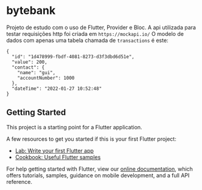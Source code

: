 # bytebank

Projeto de estudo com o uso de Flutter, Provider e Bloc.
A api utilizada para testar requisições http foi criada em ```https://mockapi.io/```
O modelo de dados com apenas uma tabela chamada de ```transactions``` é este:
```
{
  "id": "1d478999-fbdf-4081-8273-d3f3dbd6d51e",
  "value": 200,
  "contact": {
    "name": "gui",
    "accountNumber": 1000
  },
  "dateTime": "2022-01-27 10:52:48"
}
```
## Getting Started

This project is a starting point for a Flutter application.

A few resources to get you started if this is your first Flutter project:

- [Lab: Write your first Flutter app](https://flutter.dev/docs/get-started/codelab)
- [Cookbook: Useful Flutter samples](https://flutter.dev/docs/cookbook)

For help getting started with Flutter, view our
[online documentation](https://flutter.dev/docs), which offers tutorials,
samples, guidance on mobile development, and a full API reference.
